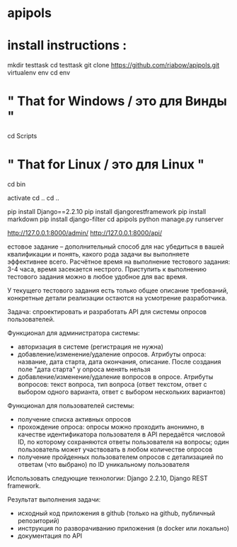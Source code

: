 # apipols

# install instructions :
mkdir testtask
cd testtask
git clone https://github.com/riabow/apipols.git
virtualenv env
cd env
# " That for Windows  / этo  для Винды  "
cd Scripts
# " That for Linux / этo  для Linux   "
cd bin

activate 
cd ..
cd ..

pip install Django==2.2.10
pip install djangorestframework
pip install markdown
pip install django-filter
cd apipols
python manage.py runserver

http://127.0.0.1:8000/admin/
http://127.0.0.1:8000/api/








естовое задание – дополнительный способ для нас убедиться в вашей квалификации и понять, какого рода задачи вы выполняете эффективнее всего.
Расчётное время на выполнение тестового задания: 3-4 часа, время засекается нестрого. 
Приступить к выполнению тестового задания можно в любое удобное для вас время.

У текущего тестового задания есть только общее описание требований, 
конкретные детали реализации остаются на усмотрение разработчика.

Задача: спроектировать и разработать API для системы опросов пользователей.

Функционал для администратора системы:

- авторизация в системе (регистрация не нужна)
- добавление/изменение/удаление опросов. Атрибуты опроса: название, дата старта, 
дата окончания, описание. После создания поле "дата старта" у опроса менять нельзя
- добавление/изменение/удаление вопросов в опросе. Атрибуты вопросов: текст вопроса, тип вопроса 
(ответ текстом, ответ с выбором одного варианта, ответ с выбором нескольких вариантов)

Функционал для пользователей системы:

- получение списка активных опросов
- прохождение опроса: опросы можно проходить анонимно, в качестве идентификатора пользователя в API 
передаётся числовой ID, по которому сохраняются ответы пользователя на вопросы; один пользователь
 может участвовать в любом количестве опросов
- получение пройденных пользователем опросов с детализацией по ответам (что выбрано) 
по ID уникальному пользователя

Использовать следующие технологии: Django 2.2.10, Django REST framework.

Результат выполнения задачи:
- исходный код приложения в github (только на github, публичный репозиторий)
- инструкция по разворачиванию приложения (в docker или локально)
- документация по API